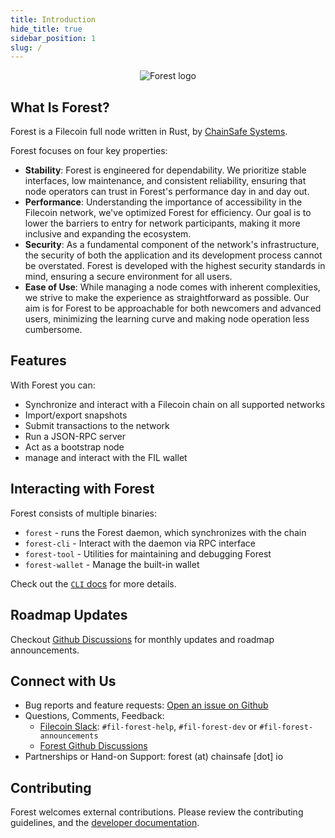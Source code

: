 ```yaml
---
title: Introduction
hide_title: true
sidebar_position: 1
slug: /
---
```


<p align="center">
  <img src="/img/logo-with-text.png" alt="Forest logo"/>
</p>

## What Is Forest?

Forest is a Filecoin full node written in Rust, by [ChainSafe Systems](https://chainsafe.io).

Forest focuses on four key properties:

- **Stability**: Forest is engineered for dependability. We prioritize stable interfaces, low maintenance, and consistent reliability, ensuring that node operators can trust in Forest's performance day in and day out.
- **Performance**: Understanding the importance of accessibility in the Filecoin network, we've optimized Forest for efficiency. Our goal is to lower the barriers to entry for network participants, making it more inclusive and expanding the ecosystem.
- **Security**: As a fundamental component of the network's infrastructure, the security of both the application and its development process cannot be overstated. Forest is developed with the highest security standards in mind, ensuring a secure environment for all users.
- **Ease of Use**: While managing a node comes with inherent complexities, we strive to make the experience as straightforward as possible. Our aim is for Forest to be approachable for both newcomers and advanced users, minimizing the learning curve and making node operation less cumbersome.

## Features

With Forest you can:

- Synchronize and interact with a Filecoin chain on all supported networks
- Import/export snapshots
- Submit transactions to the network
- Run a JSON-RPC server
- Act as a bootstrap node
- manage and interact with the FIL wallet

## Interacting with Forest

Forest consists of multiple binaries:

- `forest` - runs the Forest daemon, which synchronizes with the chain
- `forest-cli` - Interact with the daemon via RPC interface
- `forest-tool` - Utilities for maintaining and debugging Forest
- `forest-wallet` - Manage the built-in wallet

Check out the [`CLI` docs](./reference/cli.md) for more details.

## Roadmap Updates

Checkout [Github Discussions](https://github.com/ChainSafe/forest/discussions/categories/announcements) for monthly updates and roadmap announcements.

## Connect with Us

- Bug reports and feature requests: [Open an issue on Github](https://github.com/ChainSafe/forest/issues/new/choose)
- Questions, Comments, Feedback:
  - [Filecoin Slack](https://filecoin.io/slack): `#fil-forest-help`, `#fil-forest-dev` or `#fil-forest-announcements`
  - [Forest Github Discussions](https://github.com/ChainSafe/forest/discussions)
- Partnerships or Hand-on Support: forest (at) chainsafe [dot] io

## Contributing

Forest welcomes external contributions. Please review the contributing guidelines, and the [developer
documentation](/developers).
